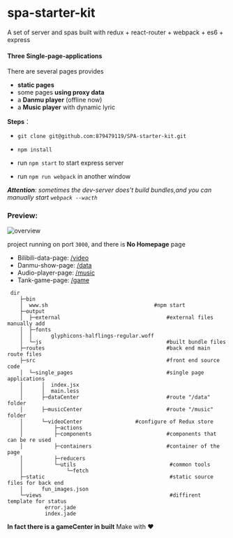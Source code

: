 # spa-starter-kit
A set of server and spas built with redux + react-router + webpack + es6 + express

#### Three Single-page-applications

There are several pages provides 

+ **static pages**
+ some pages **using proxy data**
+ a **Danmu player** (offline now)
+ a **Music player** with dynamic lyric


**Steps**：

+ `git clone git@github.com:879479119/SPA-starter-kit.git`

+ `npm install`

+ run `npm start` to start express server

+ run `npm run webpack` in another window

***Attention**: sometimes the dev-server does't build bundles,and you can manually start `webpack --wacth`*

### Preview:
![overview](http://7xsm7w.com1.z0.glb.clouddn.com/SPA-tool.png)

project running on port `3000`, and there is **No Homepage** page
+ Bilibili-data-page: [/video](http://127.0.0.1:3000/video)
+ Danmu-show-page: [/data](http://127.0.0.1:3000/data)
+ Audio-player-page: [/music](http://127.0.0.1:3000/music)
+ Tank-game-page: [/game](http://127.0.0.1:3000/game)

```
 dir
    ├─bin
    │  www.sh                                  #npm start
    ├─output
    │  ├─external                                  #external files manually add
    │  ├─fonts
    │  │      glyphicons-halflings-regular.woff
    │  └─js                                        #built bundle files
    ├─routes                                       #back end main route files 
    ├─src                                          #front end source code
    │  └─single_pages                              #single page applications
    │      │  index.jsx
    │      │  main.less
    │      ├─dataCenter                            #route "/data" folder
    │      ├─musicCenter                           #route "/music" folder
    │      └─videoCenter                 #configure of Redux store  
    │          ├─actions
    │          ├─components                        #components that can be re used
    │          ├─containers                        #container of the page
    │          ├─reducers
    │          └─utils                              #common tools
    │              └─fetch
    ├─static                                        #static source files for back end
    │      fun_images.json
    └─views                                         #diffirent template for status
            error.jade
            index.jade
```
**In fact there is a gameCenter in built** Make with :heart:
